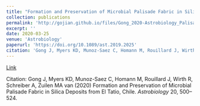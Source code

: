 ```yaml
---
title: "Formation and Preservation of Microbial Palisade Fabric in Silica Deposits from El Tatio, Chile."
collection: publications
permalink: 'http://gojian.github.io/files/Gong_2020-Astrobiology_PalisadePaper.pdf'
excerpt: ''
date: 2020-03-25
venue: 'Astrobiology'
paperurl: 'https://doi.org/10.1089/ast.2019.2025'
citation: 'Gong J, Myers KD, Munoz-Saez C, Homann M, Rouillard J, Wirth R, Schreiber A, Zuilen MA van (2020) Formation and Preservation of Microbial Palisade Fabric in Silica Deposits from El Tatio, Chile. <i>Astrobiology</i> 20, 500–524.'
---
```


[Link]('http://gojian.github.io/files/Gong_2020-Astrobiology_PalisadePaper.pdf')

Citation: Gong J, Myers KD, Munoz-Saez C, Homann M, Rouillard J, Wirth R, Schreiber A, Zuilen MA van (2020) Formation and Preservation of Microbial Palisade Fabric in Silica Deposits from El Tatio, Chile. <i>Astrobiology</i> 20, 500–524.
